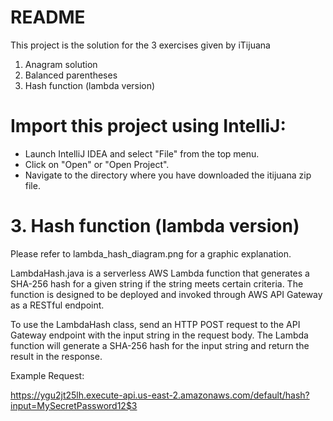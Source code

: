 # README

This project is the solution for the 3 exercises given by iTijuana
1. Anagram solution
2. Balanced parentheses
3. Hash function (lambda version)

# Import this project using IntelliJ:

- Launch IntelliJ IDEA and select "File" from the top menu.
- Click on "Open" or "Open Project".
- Navigate to the directory where you have downloaded the itijuana zip file.



# 3. Hash function (lambda version)

Please refer to lambda_hash_diagram.png for a graphic explanation.

LambdaHash.java is a serverless AWS Lambda function that generates a SHA-256 hash for a given string if the string meets certain criteria. The function is designed to be deployed and invoked through AWS API Gateway as a RESTful endpoint.

To use the LambdaHash class, send an HTTP POST request to the API Gateway endpoint with the input string in the request body. The Lambda function will generate a SHA-256 hash for the input string and return the result in the response.

Example Request:

https://ygu2jt25lh.execute-api.us-east-2.amazonaws.com/default/hash?input=MySecretPassword12$3
